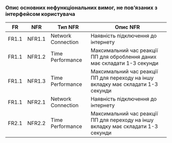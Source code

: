 ### Опис основних нефункціональних вимог, не пов’язаних з інтерфейсом користувача

|  FR   |  NFR  |      Тип NFR       |                                     Опис NFR                                      |
| --- | --- | ---------------- | ------------------------------------------------------------------------------- |
| FR1.1 | NFR1.1 | Network Connection |Наявність підключення до інтернету                         |
| FR1.1 | NFR1.2 |  Time Performance  |Максимальний час реакції ПП для оброблення даних має складати 1-3 секунди     |
| FR1.1 | NFR1.3 |  Time Performance  |Максимальний час реакції ПП для переходу на іншу вкладку має складати 1-3 секунди |
| FR1.1 | NFR2.1 | Network Connection |Наявність підключення до інтернету                         |
| FR2.1 | NFR2.2 |  Time Performance  |Максимальний час реакції ПП для переходу на іншу вкладку має складати 1-3 секунди |